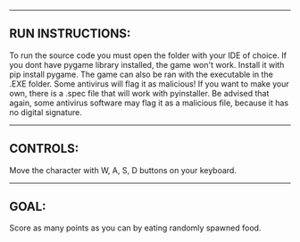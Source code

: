 ------------------------------------------------------------------------------------------------------------
RUN INSTRUCTIONS:
------------------------------------------------------------------------------------------------------------
To run the source code you must open the folder with your IDE of choice.
If you dont have pygame library installed, the game won't work. Install it with pip install pygame.
The game can also be ran with the executable in the .EXE folder. Some antivirus will flag it as malicious!
If you want to make your own, there is a .spec file that will work with pyinstaller. Be advised that again, 
some antivirus software may flag it as a malicious file, because it has no digital signature.

------------------------------------------------------------------------------------------------------------
CONTROLS:
------------------------------------------------------------------------------------------------------------
Move the character with W, A, S, D buttons on your keyboard. 

------------------------------------------------------------------------------------------------------------
GOAL:
------------------------------------------------------------------------------------------------------------
Score as many points as you can by eating randomly spawned food.
